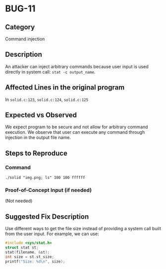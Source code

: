 # BUG-11
## Category
Command injection

## Description

An attacker can inject arbitrary commands because user input is used directly in system call: `stat -c output_name`.

## Affected Lines in the original program
In `solid.c:123`, `solid.c:124`, `solid.c:125`

## Expected vs Observed
We expect program to be secure and not allow for arbitrary command execution. We observe that user can execute any command through injection in the output file name.

## Steps to Reproduce

### Command

```
./solid "img.png; ls" 100 100 ffffff
```
### Proof-of-Concept Input (if needed)
(Not needed)

## Suggested Fix Description
Use different ways to get the file size instead of providing a system call built from the user input.
For example, we can use:
```c
#include <sys/stat.h>
struct stat st;
stat(filename, &st);
int size = st.st_size;
printf("Size: %d\n", size);
```